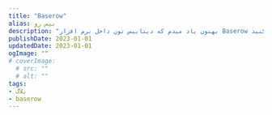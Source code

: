 ```yaml
---
title: "Baserow"
alias: بیس رو
description: "بهتون یاد میدم که دیتابیس تون داخل نرم افزار Baserow رو ایجاد کنید و ازش تو درست کردن سیستم ها استفاده کنید."
publishDate: 2023-01-01
updatedDate: 2023-01-01
ogImage: ""
# coverImage: 
  # src: ""
  # alt: ""
tags: 
- بلاگ
- baserow
---
```




